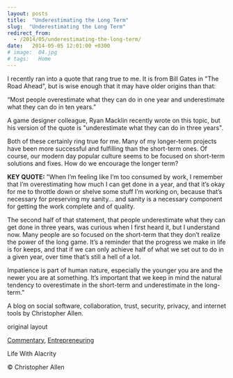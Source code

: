 ```yaml
---
layout: posts
title:  "Underestimating the Long Term"
slug:  "Underestimating the Long Term"
redirect_from:
  - /2014/05/underestimating-the-long-term/
date:   2014-05-05 12:01:00 +0300
# image:  04.jpg
# tags:   Home
---
```


I recently ran into a quote that rang true to me. It is from Bill Gates in "The Road Ahead", but is wise enough that it may have older origins than that:

“Most people overestimate what they can do in one year and underestimate what they can do in ten years.”

A game designer colleague, Ryan Macklin recently wrote on this topic, but his version of the quote is "underestimate what they can do in three years".

Both of these certainly ring true for me. Many of my longer-term projects have been more successful and fulfilling than the short-term ones. Of course, our modern day popular culture seems to be focused on short-term solutions and fixes. How do we encourage the longer term?

**KEY QUOTE:** "When I’m feeling like I’m too consumed by work, I remember that I’m overestimating how much I can get done in a year, and that it’s okay for me to throttle down or shelve some stuff I’m working on, because that’s necessary for preserving my sanity… and sanity is a necessary component for getting the work complete and of quality.

The second half of that statement, that people underestimate what they can get done in three years, was curious when I first heard it, but I understand now. Many people are so focused on the short-term that they don’t realize the power of the long game. It’s a reminder that the progress we make in life is for keeps, and that if we can only achieve half of what we set out to do in a given year, over time that’s still a hell of a lot.

Impatience is part of human nature, especially the younger you are and the newer you are at something. It’s important that we keep in mind the natural tendency to overestimate in the short-term and underestimate in the long-term."

A blog on social software, collaboration, trust, security, privacy, and internet tools by Christopher Allen.


original layout

[Commentary](/tags/commentary/), [Entrepreneuring](/tags/entrepreneuring/)

Life With Alacrity

© Christopher Allen

